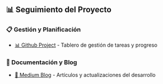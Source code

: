 ## 📊 Seguimiento del Proyecto

### 📋 Gestión y Planificación

- [📊 Github Project](https://github.com/orgs/codeurjc-students/projects/30) - Tablero de gestión de tareas y progreso

### 📝 Documentación y Blog

- [📝 Medium Blog](https://medium.com/@c.teijeiro.2022) - Artículos y actualizaciones del desarrollo
